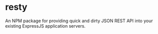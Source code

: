 resty
=====

An NPM package for providing quick and dirty JSON REST API into your existing ExpressJS application servers.

